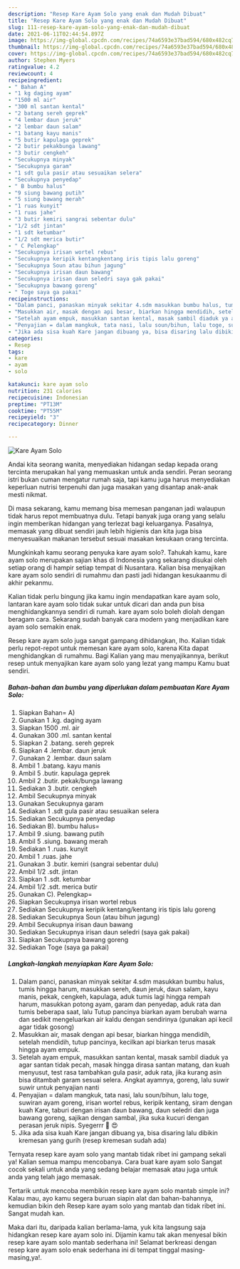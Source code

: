```yaml
---
description: "Resep Kare Ayam Solo yang enak dan Mudah Dibuat"
title: "Resep Kare Ayam Solo yang enak dan Mudah Dibuat"
slug: 111-resep-kare-ayam-solo-yang-enak-dan-mudah-dibuat
date: 2021-06-11T02:44:54.897Z
image: https://img-global.cpcdn.com/recipes/74a6593e37bad594/680x482cq70/kare-ayam-solo-foto-resep-utama.jpg
thumbnail: https://img-global.cpcdn.com/recipes/74a6593e37bad594/680x482cq70/kare-ayam-solo-foto-resep-utama.jpg
cover: https://img-global.cpcdn.com/recipes/74a6593e37bad594/680x482cq70/kare-ayam-solo-foto-resep-utama.jpg
author: Stephen Myers
ratingvalue: 4.2
reviewcount: 4
recipeingredient:
- " Bahan A"
- "1 kg daging ayam"
- "1500 ml air"
- "300 ml santan kental"
- "2 batang sereh geprek"
- "4 lembar daun jeruk"
- "2 lembar daun salam"
- "1 batang kayu manis"
- "5 butir kapulaga geprek"
- "2 butir pekakbunga lawang"
- "3 butir cengkeh"
- "Secukupnya minyak"
- "Secukupnya garam"
- "1 sdt gula pasir atau sesuaikan selera"
- "Secukupnya penyedap"
- " B bumbu halus"
- "9 siung bawang putih"
- "5 siung bawang merah"
- "1 ruas kunyit"
- "1 ruas jahe"
- "3 butir kemiri sangrai sebentar dulu"
- "1/2 sdt jintan"
- "1 sdt ketumbar"
- "1/2 sdt merica butir"
- " C Pelengkap"
- "Secukupnya irisan wortel rebus"
- "Secukupnya keripik kentangkentang iris tipis lalu goreng"
- "Secukupnya Soun atau bihun jagung"
- "Secukupnya irisan daun bawang"
- "Secukupnya irisan daun seledri saya gak pakai"
- "Secukupnya bawang goreng"
- " Toge saya ga pakai"
recipeinstructions:
- "Dalam panci, panaskan minyak sekitar 4.sdm masukkan bumbu halus, tumis hingga harum, masukkan sereh, daun jeruk, daun salam, kayu manis, pekak, cengkeh, kapulaga, aduk tumis lagi hingga rempah harum, masukkan potong ayam, garam dan penyedap, aduk rata dan tumis beberapa saat, lalu Tutup pancinya biarkan ayam berubah warna dan sedikit mengeluarkan air kaldu dengan sendirinya (gunakan api kecil agar tidak gosong)"
- "Masukkan air, masak dengan api besar, biarkan hingga mendidih, setelah mendidih, tutup pancinya, kecilkan api biarkan terus masak hingga ayam empuk."
- "Setelah ayam empuk, masukkan santan kental, masak sambil diaduk ya agar santan tidak pecah, masak hingga dirasa santan matang, dan kuah menyusut, test rasa tambahkan gula pasir, aduk rata, jika kurang asin bisa ditambah garam sesuai selera. Angkat ayamnya, goreng, lalu suwir suwir untuk penyajian nanti"
- "Penyajian = dalam mangkuk, tata nasi, lalu soun/bihun, lalu toge, suwiran ayam goreng, irisan wortel rebus, keripik kentang, siram dengan kuah Kare, taburi dengan irisan daun bawang, daun seledri dan juga bawang goreng, sajikan dengan sambal, jika suka kucuri dengan perasan jeruk nipis. Syegerrr 🍲 😍"
- "Jika ada sisa kuah Kare jangan dibuang ya, bisa disaring lalu dibikin kremesan yang gurih (resep kremesan sudah ada)"
categories:
- Resep
tags:
- kare
- ayam
- solo

katakunci: kare ayam solo 
nutrition: 231 calories
recipecuisine: Indonesian
preptime: "PT13M"
cooktime: "PT55M"
recipeyield: "3"
recipecategory: Dinner

---
```



![Kare Ayam Solo](https://img-global.cpcdn.com/recipes/74a6593e37bad594/680x482cq70/kare-ayam-solo-foto-resep-utama.jpg)

Andai kita seorang wanita, menyediakan hidangan sedap kepada orang tercinta merupakan hal yang memuaskan untuk anda sendiri. Peran seorang istri bukan cuman mengatur rumah saja, tapi kamu juga harus menyediakan keperluan nutrisi terpenuhi dan juga masakan yang disantap anak-anak mesti nikmat.

Di masa  sekarang, kamu memang bisa memesan panganan jadi walaupun tidak harus repot membuatnya dulu. Tetapi banyak juga orang yang selalu ingin memberikan hidangan yang terlezat bagi keluarganya. Pasalnya, memasak yang dibuat sendiri jauh lebih higienis dan kita juga bisa menyesuaikan makanan tersebut sesuai masakan kesukaan orang tercinta. 



Mungkinkah kamu seorang penyuka kare ayam solo?. Tahukah kamu, kare ayam solo merupakan sajian khas di Indonesia yang sekarang disukai oleh setiap orang di hampir setiap tempat di Nusantara. Kalian bisa menyajikan kare ayam solo sendiri di rumahmu dan pasti jadi hidangan kesukaanmu di akhir pekanmu.

Kalian tidak perlu bingung jika kamu ingin mendapatkan kare ayam solo, lantaran kare ayam solo tidak sukar untuk dicari dan anda pun bisa menghidangkannya sendiri di rumah. kare ayam solo boleh diolah dengan beragam cara. Sekarang sudah banyak cara modern yang menjadikan kare ayam solo semakin enak.

Resep kare ayam solo juga sangat gampang dihidangkan, lho. Kalian tidak perlu repot-repot untuk memesan kare ayam solo, karena Kita dapat menghidangkan di rumahmu. Bagi Kalian yang mau menyajikannya, berikut resep untuk menyajikan kare ayam solo yang lezat yang mampu Kamu buat sendiri.

<!--inarticleads1-->

##### Bahan-bahan dan bumbu yang diperlukan dalam pembuatan Kare Ayam Solo:

1. Siapkan  Bahan= A)
1. Gunakan 1 .kg. daging ayam
1. Siapkan 1500 .ml. air
1. Gunakan 300 .ml. santan kental
1. Siapkan 2 .batang. sereh geprek
1. Siapkan 4 .lembar. daun jeruk
1. Gunakan 2 .lembar. daun salam
1. Ambil 1 .batang. kayu manis
1. Ambil 5 .butir. kapulaga geprek
1. Ambil 2 .butir. pekak/bunga lawang
1. Sediakan 3 .butir. cengkeh
1. Ambil Secukupnya minyak
1. Gunakan Secukupnya garam
1. Sediakan 1 .sdt gula pasir atau sesuaikan selera
1. Sediakan Secukupnya penyedap
1. Sediakan  B). bumbu halus=
1. Ambil 9 .siung. bawang putih
1. Ambil 5 .siung. bawang merah
1. Sediakan 1 .ruas. kunyit
1. Ambil 1 .ruas. jahe
1. Gunakan 3 .butir. kemiri (sangrai sebentar dulu)
1. Ambil 1/2 .sdt. jintan
1. Siapkan 1 .sdt. ketumbar
1. Ambil 1/2 .sdt. merica butir
1. Gunakan  C). Pelengkap=
1. Siapkan Secukupnya irisan wortel rebus
1. Sediakan Secukupnya keripik kentang/kentang iris tipis lalu goreng
1. Sediakan Secukupnya Soun (atau bihun jagung)
1. Ambil Secukupnya irisan daun bawang
1. Sediakan Secukupnya irisan daun seledri (saya gak pakai)
1. Siapkan Secukupnya bawang goreng
1. Sediakan  Toge (saya ga pakai)




<!--inarticleads2-->

##### Langkah-langkah menyiapkan Kare Ayam Solo:

1. Dalam panci, panaskan minyak sekitar 4.sdm masukkan bumbu halus, tumis hingga harum, masukkan sereh, daun jeruk, daun salam, kayu manis, pekak, cengkeh, kapulaga, aduk tumis lagi hingga rempah harum, masukkan potong ayam, garam dan penyedap, aduk rata dan tumis beberapa saat, lalu Tutup pancinya biarkan ayam berubah warna dan sedikit mengeluarkan air kaldu dengan sendirinya (gunakan api kecil agar tidak gosong)
1. Masukkan air, masak dengan api besar, biarkan hingga mendidih, setelah mendidih, tutup pancinya, kecilkan api biarkan terus masak hingga ayam empuk.
1. Setelah ayam empuk, masukkan santan kental, masak sambil diaduk ya agar santan tidak pecah, masak hingga dirasa santan matang, dan kuah menyusut, test rasa tambahkan gula pasir, aduk rata, jika kurang asin bisa ditambah garam sesuai selera. Angkat ayamnya, goreng, lalu suwir suwir untuk penyajian nanti
1. Penyajian = dalam mangkuk, tata nasi, lalu soun/bihun, lalu toge, suwiran ayam goreng, irisan wortel rebus, keripik kentang, siram dengan kuah Kare, taburi dengan irisan daun bawang, daun seledri dan juga bawang goreng, sajikan dengan sambal, jika suka kucuri dengan perasan jeruk nipis. Syegerrr 🍲 😍
1. Jika ada sisa kuah Kare jangan dibuang ya, bisa disaring lalu dibikin kremesan yang gurih (resep kremesan sudah ada)




Ternyata resep kare ayam solo yang mantab tidak ribet ini gampang sekali ya! Kalian semua mampu mencobanya. Cara buat kare ayam solo Sangat cocok sekali untuk anda yang sedang belajar memasak atau juga untuk anda yang telah jago memasak.

Tertarik untuk mencoba membikin resep kare ayam solo mantab simple ini? Kalau mau, ayo kamu segera buruan siapin alat dan bahan-bahannya, kemudian bikin deh Resep kare ayam solo yang mantab dan tidak ribet ini. Sangat mudah kan. 

Maka dari itu, daripada kalian berlama-lama, yuk kita langsung saja hidangkan resep kare ayam solo ini. Dijamin kamu tak akan menyesal bikin resep kare ayam solo mantab sederhana ini! Selamat berkreasi dengan resep kare ayam solo enak sederhana ini di tempat tinggal masing-masing,ya!.

